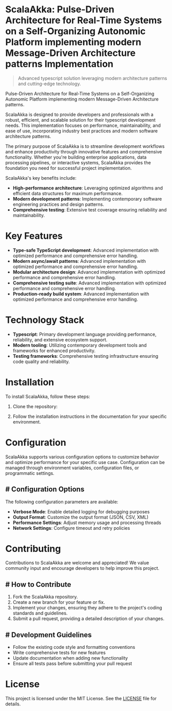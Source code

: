 <!-- fallback_ScalaAkka_20250807000339_32266 -->

# ScalaAkka: Pulse-Driven Architecture for Real-Time Systems on a Self-Organizing Autonomic Platform implementing modern Message-Driven Architecture patterns Implementation
> Advanced typescript solution leveraging modern architecture patterns and cutting-edge technology.

Pulse-Driven Architecture for Real-Time Systems on a Self-Organizing Autonomic Platform implementing modern Message-Driven Architecture patterns.

ScalaAkka is designed to provide developers and professionals with a robust, efficient, and scalable solution for their typescript development needs. This implementation focuses on performance, maintainability, and ease of use, incorporating industry best practices and modern software architecture patterns.

The primary purpose of ScalaAkka is to streamline development workflows and enhance productivity through innovative features and comprehensive functionality. Whether you're building enterprise applications, data processing pipelines, or interactive systems, ScalaAkka provides the foundation you need for successful project implementation.

ScalaAkka's key benefits include:

* **High-performance architecture**: Leveraging optimized algorithms and efficient data structures for maximum performance.
* **Modern development patterns**: Implementing contemporary software engineering practices and design patterns.
* **Comprehensive testing**: Extensive test coverage ensuring reliability and maintainability.

# Key Features

* **Type-safe TypeScript development**: Advanced implementation with optimized performance and comprehensive error handling.
* **Modern async/await patterns**: Advanced implementation with optimized performance and comprehensive error handling.
* **Modular architecture design**: Advanced implementation with optimized performance and comprehensive error handling.
* **Comprehensive testing suite**: Advanced implementation with optimized performance and comprehensive error handling.
* **Production-ready build system**: Advanced implementation with optimized performance and comprehensive error handling.

# Technology Stack

* **Typescript**: Primary development language providing performance, reliability, and extensive ecosystem support.
* **Modern tooling**: Utilizing contemporary development tools and frameworks for enhanced productivity.
* **Testing frameworks**: Comprehensive testing infrastructure ensuring code quality and reliability.

# Installation

To install ScalaAkka, follow these steps:

1. Clone the repository:


2. Follow the installation instructions in the documentation for your specific environment.

# Configuration

ScalaAkka supports various configuration options to customize behavior and optimize performance for your specific use case. Configuration can be managed through environment variables, configuration files, or programmatic settings.

## # Configuration Options

The following configuration parameters are available:

* **Verbose Mode**: Enable detailed logging for debugging purposes
* **Output Format**: Customize the output format (JSON, CSV, XML)
* **Performance Settings**: Adjust memory usage and processing threads
* **Network Settings**: Configure timeout and retry policies

# Contributing

Contributions to ScalaAkka are welcome and appreciated! We value community input and encourage developers to help improve this project.

## # How to Contribute

1. Fork the ScalaAkka repository.
2. Create a new branch for your feature or fix.
3. Implement your changes, ensuring they adhere to the project's coding standards and guidelines.
4. Submit a pull request, providing a detailed description of your changes.

## # Development Guidelines

* Follow the existing code style and formatting conventions
* Write comprehensive tests for new features
* Update documentation when adding new functionality
* Ensure all tests pass before submitting your pull request

# License

This project is licensed under the MIT License. See the [LICENSE](https://github.com/sandibrrm/ScalaAkka/blob/main/LICENSE) file for details.
